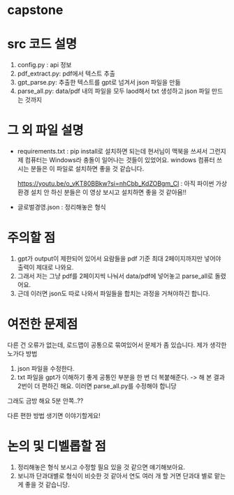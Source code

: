 # capstone

# src 코드 설명

1. config.py : api 정보
2. pdf_extract.py: pdf에서 텍스트 추출
3. gpt_parse.py: 추출한 텍스트를 gpt로 넘겨서 json 파일을 만듦
4. parse_all.py: data/pdf 내의 파일을 모두 laod해서 txt 생성하고 json 파일 만드는 것까지

# 그 외 파일 설명
- requirements.txt : pip install로 설치하면 되는데 현서님이 맥북을 쓰셔서 그런지 제 컴퓨터는 Windows라 충돌이 일어나는 것들이 있었어요. windows 컴퓨터 쓰시는 분들은 이 파일로 설치하면 좋을 것 같습니다.

  https://youtu.be/o_vKT80BBkw?si=nhCbb_KdZOBgm_Cl
  : 아직 파이썬 가상환경 설치 안 하신 분들은 이 영상 보시고 설치하면 좋을 것 같아욤!!

- 글로벌경영.json : 정리해놓은 형식

# 주의할 점
1. gpt가 output이 제한되어 있어서 요람들을 pdf 기준 최대 2페이지까지만 넣어야 출력이 제대로 나와요.
2. 그래서 저는 그냥 pdf를 2페이지씩 나눠서 data/pdf에 넣어놓고 parse_all로 돌렸어요.
3. 근데 이러면 json도 따로 나와서 파일들을 합치는 과정을 거쳐야하긴 합니다.

# 여전한 문제점
다른 건 오류가 없는데, 로드맵이 공통으로 묶여있어서 문제가 좀 있습니다.
제가 생각한 노가다 방법
1. json 파일을 수정한다.
2. txt 파일을 gpt가 이해하기 좋게 공통인 부분을 한 번 더 복붙해준다.
    -> 해 본 결과 2번이 더 편하긴 해요. 이러면 parse_all.py를 수정해야 합니당

그래도 금방 해요 5분 안쪽..??

다른 편한 방법 생기면 이야기할게요!

# 논의 및 디벨롭할 점
1. 정리해놓은 형식 보시고 수정할 필요 있을 것 같으면 얘기해보아요.
2. 보니까 단과대별로 형식이 비슷한 것 같아서 연도 여러 개 할 거면 단과대 별로 맡는 게 좋을 것 같습니당.
